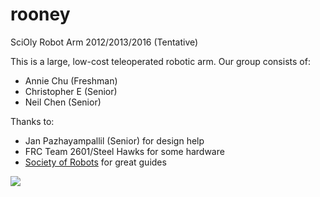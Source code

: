 # rooney
SciOly Robot Arm 2012/2013/2016 (Tentative)

This is a large, low-cost teleoperated robotic arm. Our group consists of:

- Annie Chu (Freshman)
- Christopher E (Senior)
- Neil Chen (Senior)

Thanks to:

- Jan Pazhayampallil (Senior) for design help
- FRC Team 2601/Steel Hawks for some hardware
- [Society of Robots](http://www.societyofrobots.com/) for great guides

![](https://lh3.googleusercontent.com/LboMzr8kVu8DQA_O-qUNXP6zbVs1CnPLtHWcEuuJtoIY=w807-h1075-no)
